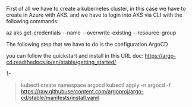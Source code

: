 First of all we have to create a kubernetes cluster, in this case we have to create in Azure with AKS.
and we have to login into AKS via CLI with the following commands:

az aks get-credentials --name <aksclustername> --overwrite-existing --resource-group <resourcegroupname>

The following step that we have to do is the configuration ArgoCD

you can follow the quickstart and install in this URL doc: https://argo-cd.readthedocs.io/en/stable/getting_started/

1- 
> kubectl create namespace argocd
> kubectl apply -n argocd -f https://raw.githubusercontent.com/argoproj/argo-cd/stable/manifests/install.yaml
